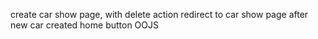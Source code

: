 create car show page, with delete action
redirect to car show page after new car created
home button
OOJS